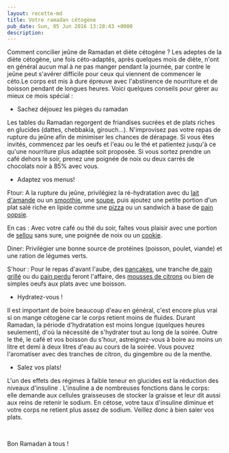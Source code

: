 ```yaml
---
layout: recette-md
title: Votre ramadan cétogène
pub_date: Sun, 05 Jun 2016 13:28:43 +0000
description: 
---
```

Comment concilier jeûne de Ramadan et diète cétogène ? Les adeptes de la diète cétogène, une fois céto-adaptés, après quelques mois de diète, n'ont en général aucun mal à ne pas manger pendant la journée, par contre le jeûne peut s'avérer difficile pour ceux qui viennent de commencer le céto.Le corps est mis à dure épreuve avec l'abstinence de nourriture et de boisson pendant de longues heures. Voici quelques conseils pour gérer au mieux ce mois spécial :
<ul>
 	<li>Sachez déjouez les pièges du ramadan</li>
</ul>
Les tables du Ramadan regorgent de friandises sucrées et de plats riches en glucides (dattes, chebbakia, girouch...). N'improvisez pas votre repas de rupture du jeûne afin de minimiser les chances de dérapage. Si vous êtes invités, commencez par les oeufs et l'eau ou le thé et patientez jusqu'à ce qu'une nourriture plus adaptée soit proposée. Si vous sortez prendre un café dehors le soir, prenez une poignée de noix ou deux carrés de chocolats noir à 85% avec vous.
<ul>
 	<li>Adaptez vos menus!</li>
</ul>
Ftour: A la rupture du jeûne, privilégiez la ré-hydratation avec du <a href="http://regimeketo.com/lait-amande-sans-sucre/">lait d'amande</a> ou un <a href="http://regimeketo.com/smoothie-vert-ceto/">smoothie</a>, une <a href="http://regimeketo.com/soupe-brocoli-et-courgettes/">soupe</a>, puis ajoutez une petite portion d'un plat salé riche en lipide comme une <a href="http://regimeketo.com/pizza-fathead/">pizza</a> ou un sandwich à base de <a href="http://regimeketo.com/pain-oopsie/">pain oopsie</a>.

En cas : Avec votre café ou thé du soir, faîtes vous plaisir avec une portion de <a href="http://regimeketo.com/sellou-sans-sucre-sans-farine/">sellou</a> sans sure, une poignée de noix ou un <a href="http://regimeketo.com/cookies-sans-sucre-amandes-noix-de-coco/">cookie</a>.

Diner: Privilégier une bonne source de protéines (poisson, poulet, viande) et une ration de légumes verts.

S'hour : Pour le repas d'avant l'aube, des <a href="http://regimeketo.com/pancakes-sans-farine/">pancakes</a>, une tranche de<a href="http://regimeketo.com/pain-poudre-damande-et-graines-de-lin/"> pain grillé</a> ou du <a href="http://regimeketo.com/pain-perdu-ceto/">pain perdu</a> feront l'affaire, des <a href="http://regimeketo.com/mousse-au-citron/">mousses de citrons</a> ou bien de simples oeufs aux plats avec une boisson.
<ul>
 	<li>Hydratez-vous !</li>
</ul>
Il est important de boire beaucoup d'eau en général, c'est encore plus vrai si on mange cétogène car le corps retient moins de fluides. Durant Ramadan, la période d'hydratation est moins longue (quelques heures seulement), d'où la nécessité de s'hydrater tout au long de la soirée. Outre le thé, le café et vos boisson du s'hour, astreignez-vous à boire au moins un litre et demi à deux litres d'eau au cours de la soirée. Vous pouvez l'aromatiser avec des tranches de citron, du gingembre ou de la menthe.
<ul>
 	<li>Salez vos plats!</li>
</ul>
L'un des effets des régimes à faible teneur en glucides est la réduction des niveaux d'insuline . L'insuline a de nombreuses fonctions dans le corps: elle demande aux cellules graisseuses de stocker la graisse et leur dit aussi aux reins de retenir le sodium. En cétose, votre taux d'insuline diminue et votre corps ne retient plus assez de sodium. Veillez donc à bien saler vos plats.

&nbsp;

Bon Ramadan à tous !
